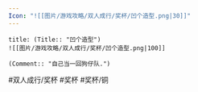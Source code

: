 ```yaml
---
Icon: "![[图片/游戏攻略/双人成行/奖杯/凹个造型.png|30]]"
---
```

```ad-common-bronze-trophy
title: (Title:: "凹个造型")
![[图片/游戏攻略/双人成行/奖杯/凹个造型.png|100]]

(Comment:: "自己当一回狗仔队.")
```

#双人成行/奖杯 #奖杯 #奖杯/铜
